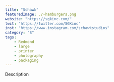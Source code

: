 ```yaml
---
title: "Schawk"
featuredImage: ./-hamburgers.png
website: "https://sgkinc.com/"
twit: "https://twitter.com/SGKinc"
inst: "https://www.instagram.com/schawkstudios"
category: "S"
tags:
    - Redmond
    - large
    - printer
    - photography
    - packaging
---
```


Description
